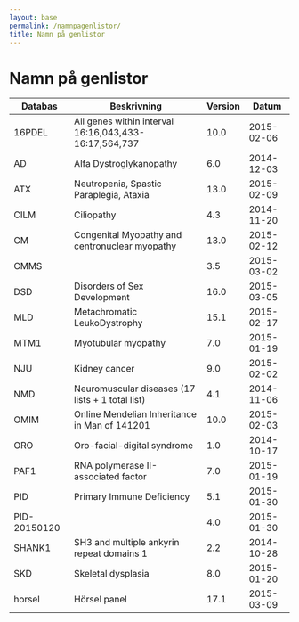 ```yaml
---
layout: base
permalink: /namnpagenlistor/
title: Namn på genlistor
---
```


# Namn på genlistor

|Databas|Beskrivning|Version|Datum|
|---|---|---|---|
|16PDEL|All genes within interval 16:16,043,433-16:17,564,737|10.0|2015-02-06|
|AD|Alfa Dystroglykanopathy|6.0|2014-12-03|
|ATX|Neutropenia, Spastic Paraplegia, Ataxia|13.0|2015-02-09|
|CILM|Ciliopathy|4.3|2014-11-20|
|CM|Congenital Myopathy and centronuclear myopathy|13.0|2015-02-12|
|CMMS||3.5|2015-03-02|
|DSD|Disorders of Sex Development|16.0|2015-03-05|
|MLD|Metachromatic LeukoDystrophy|15.1|2015-02-17|
|MTM1|Myotubular myopathy|7.0|2015-01-19|
|NJU|Kidney cancer|9.0|2015-02-02|
|NMD|Neuromuscular diseases (17 lists + 1 total list)|4.1|2014-11-06|
|OMIM|Online Mendelian Inheritance in Man of 141201|10.0|2015-02-03|
|ORO|Oro-facial-digital syndrome|1.0|2014-10-17|
|PAF1|RNA polymerase II-associated factor|7.0|2015-01-19|
|PID|Primary Immune Deficiency|5.1|2015-01-30|
|PID-20150120||4.0|2015-01-30|
|SHANK1|SH3 and multiple ankyrin repeat domains 1|2.2|2014-10-28|
|SKD|Skeletal dysplasia|8.0|2015-01-20|
|horsel|Hörsel panel|17.1|2015-03-09|
